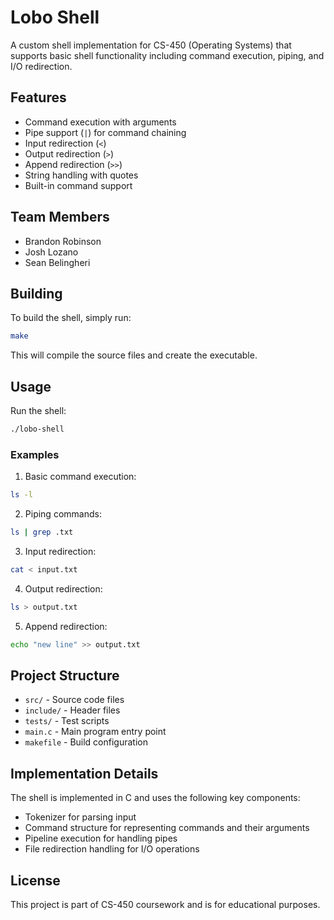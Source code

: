 # Lobo Shell

A custom shell implementation for CS-450 (Operating Systems) that supports basic shell functionality including command execution, piping, and I/O redirection.

## Features

- Command execution with arguments
- Pipe support (`|`) for command chaining
- Input redirection (`<`)
- Output redirection (`>`)
- Append redirection (`>>`)
- String handling with quotes
- Built-in command support

## Team Members

- Brandon Robinson
- Josh Lozano
- Sean Belingheri

## Building

To build the shell, simply run:

```bash
make
```

This will compile the source files and create the executable.

## Usage

Run the shell:

```bash
./lobo-shell
```

### Examples

1. Basic command execution:
```bash
ls -l
```

2. Piping commands:
```bash
ls | grep .txt
```

3. Input redirection:
```bash
cat < input.txt
```

4. Output redirection:
```bash
ls > output.txt
```

5. Append redirection:
```bash
echo "new line" >> output.txt
```

## Project Structure

- `src/` - Source code files
- `include/` - Header files
- `tests/` - Test scripts
- `main.c` - Main program entry point
- `makefile` - Build configuration

## Implementation Details

The shell is implemented in C and uses the following key components:
- Tokenizer for parsing input
- Command structure for representing commands and their arguments
- Pipeline execution for handling pipes
- File redirection handling for I/O operations

## License

This project is part of CS-450 coursework and is for educational purposes.
